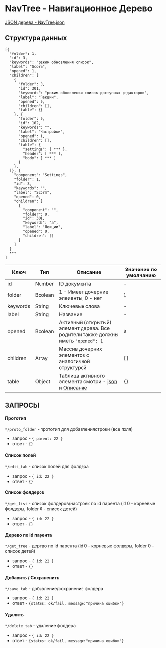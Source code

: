 # NavTree - Навигационное Дерево
[JSON дерева - NavTree.json](NavTree.json)

## Структура данных
```
[{
  "folder": 1,
  "id": 3,
  "keywords": "режим обновления список",
  "label": "Scorm",
  "opened": 1,
  "children": [
    {
      "folder": 0,
      "id": 301,
      "keywords": "режим обновления список доступных редакторов",
      "label": "Лекции",
      "opened": 0,
      "children": [],
      "table": {}
    }, {
      "folder": 0,
      "id": 102,
      "keywords": "",
      "label": "Настройки",
      "opened": 1,
      "children": [],
      "table": {
        "settings": { *** },
        "header": [ *** ],
        "body": [ *** ]
      }
    },
  ]}, {
    "component": "Settings",
    "folder": 1,
    "id": 3,
    "keywords": "",
    "label": "Scorm",
    "opened": 0,
    "children": [
      {
        "component": "",
        "folder": 0,
        "id": 301,
        "keywords": "а",
        "label": "Лекции",
        "opened": 0,
        "children": []
      }
    ]
  }
  ***
]
```
| Ключ | Тип | Описание | Значение по умолчанию |
|---|---|---|---|
| id | Number | ID документа | - |
| folder | Boolean | 1 - Имеет дочерние элеиенты, 0 - нет | `1` |
| keywords | String | Ключевые слова | - |
| label | String | Название | - |
| opened | Boolean | Активный (открытый) элемент дерева. Все родители также должны иметь `"opened": 1` | `0` |
| children | Array | Массив дочерних элементов c аналогичной структурой | `[]` |
| table | Object | Таблица активного элемента смотри - [json](Table.json) и [Описание](Table.md) | `{}` |

## ЗАПРОСЫ

#### Прототип
`*/proto_folder` - прототип для добавлениястроки (все поля)
* запрос - `{ parent: 22 }`
* ответ - `{}`

#### Список полей
`*/edit_tab` - список полей для фолдера
* запрос - `{ id: 22 }`
* ответ - `{}`

#### Список фолдеров
`*/get_list` - список фолдеров/настроек по id парента (id 0 - корневые фолдеры, folder 0 - список детей)
* запрос - `{ id: 22 }`
* ответ - `{}`

#### Дерево по id парента
`*/get_tree` - дерево по id парента (id 0 - корневые фолдеры, folder 0 - список детей)
* запрос - `{ id: 22 }`
* ответ - `{}`

#### Добавить / Сохраненить
`*/save_tab` - добавление/сохранение фолдера

* запрос - `{ id: 22 }`
* ответ - `{status: ok/fail, message:"причина ошибки"}`

#### Удалить
`*/delete_tab` - удаление фолдера
* запрос - `{ id: 22 }`
* ответ - `{status: ok/fail, message:"причина ошибки"}`
